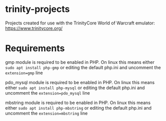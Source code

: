 # trinity-projects
Projects created for use with the TrinityCore World of Warcraft emulator: https://www.trinitycore.org/

# Requirements
 gmp module is required to be enabled in PHP. On linux this means either `sudo apt install php-gmp` or editing the default php.ini and uncomment the `extension=gmp` line  
 
 pdo_mysql module is required to be enabled in PHP. On linux this means either `sudo apt install php-mysql` or editing the default php.ini and uncomment the `extension=pdo_mysql` line  
 
 mbstring module is required to be enabled in PHP. On linux this means either `sudo apt install php-mbstring` or editing the default php.ini and uncomment the `extension=mbstring` line  
